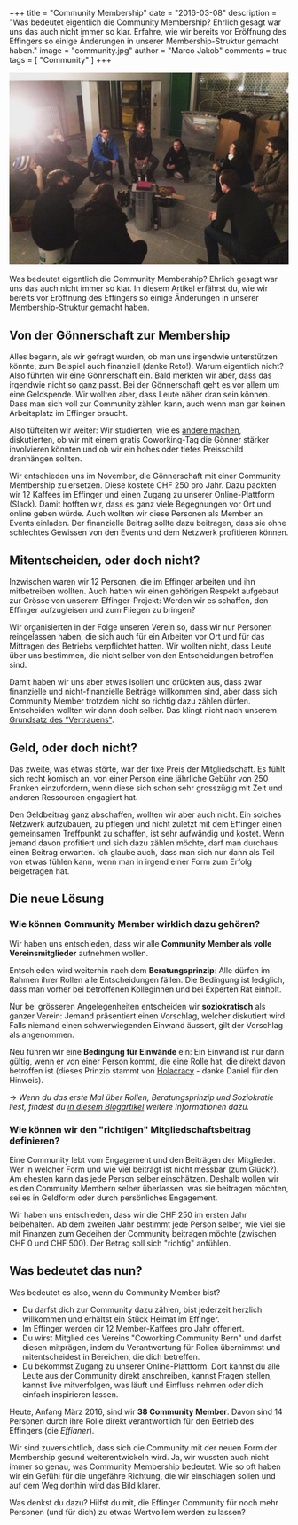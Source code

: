 +++
title = "Community Membership"
date = "2016-03-08"
description = "Was bedeutet eigentlich die Community Membership? Ehrlich gesagt war uns das auch nicht immer so klar. Erfahre, wie wir bereits vor Eröffnung des Effingers so einige Änderungen in unserer Membership-Struktur gemacht haben."
image = "community.jpg"
author = "Marco Jakob"
comments = true
tags = [ "Community" ]
+++

![Community](community.jpg)

<div class="lead">
Was bedeutet eigentlich die Community Membership? Ehrlich gesagt war uns das auch nicht immer so klar. In diesem Artikel erfährst du, wie wir bereits vor Eröffnung des Effingers so einige Änderungen in unserer Membership-Struktur gemacht haben.
</div>


## Von der Gönnerschaft zur Membership

Alles begann, als wir gefragt wurden, ob man uns irgendwie unterstützen könnte, zum Beispiel auch finanziell (danke Reto!). Warum eigentlich nicht? Also führten wir eine Gönnerschaft ein. Bald merkten wir aber, dass das irgendwie nicht so ganz passt. Bei der Gönnerschaft geht es vor allem um eine Geldspende. Wir wollten aber, dass Leute näher dran sein können. Dass man sich voll zur Community zählen kann, auch wenn man gar keinen Arbeitsplatz im Effinger braucht. 

Also tüftelten wir weiter: Wir studierten, wie es [andere machen](http://dangerouslyawesome.com/2015/10/the-ultimate-guide-to-structuring-your-coworking-space-memberships/), diskutierten, ob wir mit einem gratis Coworking-Tag die Gönner stärker involvieren könnten und ob wir ein hohes oder tiefes Preisschild dranhängen sollten.

Wir entschieden uns im November, die Gönnerschaft mit einer Community Membership zu ersetzen. Diese kostete CHF 250 pro Jahr. Dazu packten wir 12 Kaffees im Effinger und einen Zugang zu unserer Online-Plattform (Slack). Damit hofften wir, dass es ganz viele Begegnungen vor Ort und online geben würde. Auch wollten wir diese Personen als Member an Events einladen. Der finanzielle Beitrag sollte dazu beitragen, dass sie ohne schlechtes Gewissen von den Events und dem Netzwerk profitieren können.


## Mitentscheiden, oder doch nicht?

Inzwischen waren wir 12 Personen, die im Effinger arbeiten und ihn mitbetreiben wollten. Auch hatten wir einen gehörigen Respekt aufgebaut zur Grösse von unserem Effinger-Projekt: Werden wir es schaffen, den Effinger aufzugleisen und zum Fliegen zu bringen?

Wir organisierten in der Folge unseren Verein so, dass wir nur Personen reingelassen haben, die sich auch für ein Arbeiten vor Ort und für das Mittragen des Betriebs verpflichtet hatten. Wir wollten nicht, dass Leute über uns bestimmen, die nicht selber von den Entscheidungen betroffen sind.

Damit haben wir uns aber etwas isoliert und drückten aus, dass zwar finanzielle und nicht-finanzielle Beiträge willkommen sind, aber dass sich Community Member trotzdem nicht so richtig dazu zählen dürfen. Entscheiden wollten wir dann doch selber. Das klingt nicht nach unserem [Grundsatz des "Vertrauens"](/grundsaetze/vertrauen/).


## Geld, oder doch nicht?

Das zweite, was etwas störte, war der fixe Preis der Mitgliedschaft. Es fühlt sich recht komisch an, von einer Person eine jährliche Gebühr von 250 Franken einzufordern, wenn diese sich schon sehr grosszügig mit Zeit und anderen Ressourcen engagiert hat.

Den Geldbeitrag ganz abschaffen, wollten wir aber auch nicht. Ein solches Netzwerk aufzubauen, zu pflegen und nicht zuletzt mit dem Effinger einen gemeinsamen Treffpunkt zu schaffen, ist sehr aufwändig und kostet. Wenn jemand davon profitiert und sich dazu zählen möchte, darf man durchaus einen Beitrag erwarten. Ich glaube auch, dass man sich nur dann als Teil von etwas fühlen kann, wenn man in irgend einer Form zum Erfolg beigetragen hat.


## Die neue Lösung

### Wie können Community Member wirklich dazu gehören?

Wir haben uns entschieden, dass wir alle **Community Member als volle Vereinsmitglieder** aufnehmen wollen.

Entschieden wird weiterhin nach dem **Beratungsprinzip**: Alle dürfen im Rahmen ihrer Rollen alle Entscheidungen fällen. Die Bedingung ist lediglich, dass man vorher bei betroffenen Kolleginnen und bei Experten Rat einholt.

Nur bei grösseren Angelegenheiten entscheiden wir **soziokratisch** als ganzer Verein: Jemand präsentiert einen Vorschlag, welcher diskutiert wird. Falls niemand einen schwerwiegenden Einwand äussert, gilt der Vorschlag als angenommen.

Neu führen wir eine **Bedingung für Einwände** ein: Ein Einwand ist nur dann gültig, wenn er von einer Person kommt, die eine Rolle hat, die direkt davon betroffen ist (dieses Prinzip stammt von [Holacracy](http://www.holacracy.org/constitution#art3) - danke Daniel für den Hinweis). 

&rarr; *Wenn du das erste Mal über Rollen, Beratungsprinzip und Soziokratie liest, findest du [in diesem Blogartikel](/blog/coworking-space-zusammen-betreiben/) weitere Informationen dazu.*


### Wie können wir den "richtigen" Mitgliedschaftsbeitrag definieren?

Eine Community lebt vom Engagement und den Beiträgen der Mitglieder. Wer in welcher Form und wie viel beiträgt ist nicht messbar (zum Glück?). Am ehesten kann das jede Person selber einschätzen. Deshalb wollen wir es den Community Membern selber überlassen, was sie beitragen möchten, sei es in Geldform oder durch persönliches Engagement.

Wir haben uns entschieden, dass wir die CHF 250 im ersten Jahr beibehalten. Ab dem zweiten Jahr bestimmt jede Person selber, wie viel sie mit Finanzen zum Gedeihen der Community beitragen möchte (zwischen CHF 0 und CHF 500). Der Betrag soll sich "richtig" anfühlen.


## Was bedeutet das nun?

Was bedeutet es also, wenn du Community Member bist?

* Du darfst dich zur Community dazu zählen, bist jederzeit herzlich willkommen und erhältst ein Stück Heimat im Effinger.
* Im Effinger werden dir 12 Member-Kaffees pro Jahr offeriert. 
* Du wirst Mitglied des Vereins "Coworking Community Bern" und darfst diesen mitprägen, indem du Verantwortung für Rollen übernimmst und mitentscheidest in Bereichen, die dich betreffen.
* Du bekommst Zugang zu unserer Online-Plattform. Dort kannst du alle Leute aus der Community direkt anschreiben, kannst Fragen stellen, kannst live mitverfolgen, was läuft und Einfluss nehmen oder dich einfach inspirieren lassen.

Heute, Anfang März 2016, sind wir **38 Community Member**. Davon sind 14 Personen durch ihre Rolle direkt verantwortlich für den Betrieb des Effingers (die *Effianer*).

Wir sind zuversichtlich, dass sich die Community mit der neuen Form der Membership gesund weiterentwickeln wird. Ja, wir wussten auch nicht immer so genau, was Community Membership bedeutet. Wie so oft haben wir ein Gefühl für die ungefähre Richtung, die wir einschlagen sollen und auf dem Weg dorthin wird das Bild klarer. 

Was denkst du dazu? Hilfst du mit, die Effinger Community für noch mehr Personen (und für dich) zu etwas Wertvollem werden zu lassen?